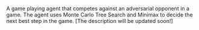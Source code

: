 A game playing agent that competes against an adversarial opponent in a game. The agent uses Monte Carlo Tree Search and Minimax to decide the next best step in the game.
[The description will be updated soon!]
